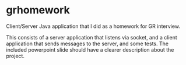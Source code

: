 grhomework
==========

Client/Server Java application that I did as a homework for GR interview.

This consists of a server application that listens via socket, and a client application that sends messages to the server, and some tests. 
The included powerpoint slide should have a clearer description about the project.
